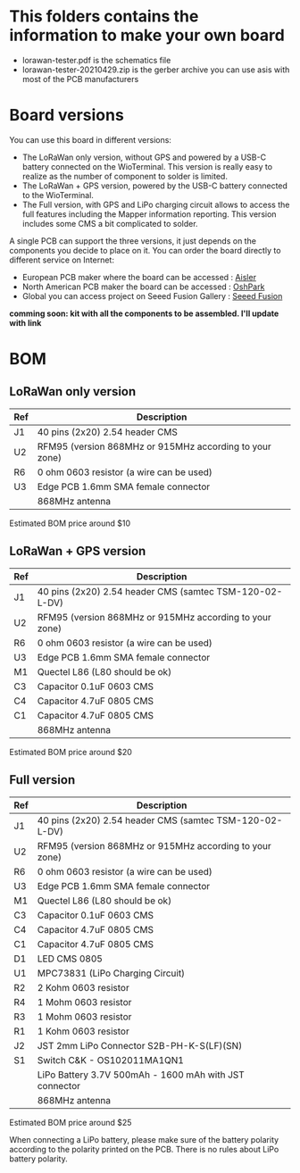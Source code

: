 # This folders contains the information to make your own board
- lorawan-tester.pdf is the schematics file
- lorawan-tester-20210429.zip is the gerber archive you can use asis with most of the PCB manufacturers

# Board versions

You can use this board in different versions:
* The LoRaWan only version, without GPS and powered by a USB-C battery connected on the WioTerminal. This version is really easy to realize as the number of component to solder is limited.
* The LoRaWan + GPS version, powered by the USB-C battery connected to the WioTerminal.
* The Full version, with GPS and LiPo charging circuit allows to access the full features including the Mapper information reporting. This version includes some CMS a bit complicated to solder.

A single PCB can support the three versions, it just depends on the components you decide to place on it.
You can order the board directly to different service on Internet:
- European PCB maker where the board can be accessed : [Aisler](https://aisler.net/p/MXYVQSVT)
- North American PCB maker the board can be accessed : [OshPark](https://oshpark.com/shared_projects/1TNqhC7U)
- Global you can access project on Seeed Fusion Gallery : [Seeed Fusion](http://www.seeedstudio.com/WioTermial-LoRaWan-Low-Cost-Field-tester-and-Helium-mapper-g-1331570)

**comming soon: kit with all the components to be assembled. I'll update with link**

# BOM

## LoRaWan only version
|Ref| Description |
|---|-----------------------------------------------------------|
|J1 | 40 pins (2x20) 2.54 header CMS |
|U2 | RFM95 (version 868MHz or 915MHz according to your zone) |
|R6 | 0 ohm 0603 resistor (a wire can be used) |
|U3 | Edge PCB 1.6mm SMA female connector |
|   | 868MHz antenna |

Estimated BOM price around $10

## LoRaWan + GPS version 
|Ref| Description |
|---|-----------------------------------------------------------|
|J1 | 40 pins (2x20) 2.54 header CMS (samtec TSM-120-02-L-DV) |
|U2 | RFM95 (version 868MHz or 915MHz according to your zone) |
|R6 | 0 ohm 0603 resistor (a wire can be used) |
|U3 | Edge PCB 1.6mm SMA female connector |
|M1 | Quectel L86 (L80 should be ok) |
|C3 | Capacitor 0.1uF 0603 CMS |
|C4 | Capacitor 4.7uF 0805 CMS |
|C1 | Capacitor 4.7uF 0805 CMS |
|   | 868MHz antenna |

Estimated BOM price around $20 

## Full version 
|Ref| Description |
|---|-----------------------------------------------------------|
|J1 | 40 pins (2x20) 2.54 header CMS (samtec TSM-120-02-L-DV) |
|U2 | RFM95 (version 868MHz or 915MHz according to your zone) |
|R6 | 0 ohm 0603 resistor (a wire can be used) |
|U3 | Edge PCB 1.6mm SMA female connector |
|M1 | Quectel L86 (L80 should be ok) |
|C3 | Capacitor 0.1uF 0603 CMS |
|C4 | Capacitor 4.7uF 0805 CMS |
|C1 | Capacitor 4.7uF 0805 CMS |
|D1 | LED CMS 0805 |
|U1 | MPC73831 (LiPo Charging Circuit) |
|R2 | 2 Kohm 0603 resistor |
|R4 | 1 Mohm 0603 resistor |
|R3 | 1 Mohm 0603 resistor |
|R1 | 1 Kohm 0603 resistor |
|J2 | JST 2mm LiPo Connector S2B-PH-K-S(LF)(SN)|
|S1 | Switch C&K - OS102011MA1QN1
|   | LiPo Battery 3.7V 500mAh - 1600 mAh with JST connector
|   | 868MHz antenna |

Estimated BOM price around $25 

When connecting a LiPo battery, please make sure of the battery polarity according to the polarity printed on the PCB. There is no rules about LiPo battery polarity.

